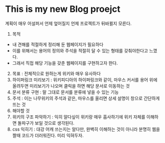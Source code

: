 # This is my new Blog proejct
계획이 매우 어설퍼서 언제 엎어질지 언제 프로젝트가 뒤바뀔지 모른다.  

1. 목적  
 - 내 견해를 적절하게 정리해 둔 웹페이지가 필요하다  
 - 이를 위해서는 용어의 정의와 주석을 적절히 달 수 있는 형태를 갖춰야한다고 느꼈다.
 - 그래서 직접 해당 기능을 갖춘 웹페이지를 구현하고자 한다.

2. 목표 : 전체적으로 원하는게 위키와 매우 유사하다
 1. 하이퍼링크 미리보기 : 위키피디아의 하이퍼링크와 같이, 마우스 커서를 용어 위에 올려두면 미리보기가 나오며 클릭을 하면 해당 문서로 이동하는 것
 2. 문서 분류 구현 : 말 그대로 문서를 분류에 넣을 수 있는 기능
 3. 주석 : 이는 나무위키의 주석과 같은, 마우스를 올리면 상세 설명이 창으로 간단하게 뜨는 것
3. 해야할 것
 1. 위키의 구조 파악하기 : 익히 알다싶이 위키랑 매우 흡사하기에 위키 자체를 이해하면 돌파구가 보일 것으로 생각된다.
 2. css 익히기 : 대강 어캐 쓰는지는 알다만, 완벽히 이해하는 것이 아니라 분명히 웹을 짤때 코드가 더러워진다. 미리 익혀두자.